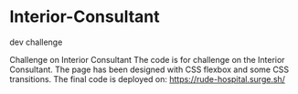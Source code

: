 # Interior-Consultant
dev challenge

Challenge on Interior Consultant
The code is for challenge on the Interior Consultant. The page has been designed with CSS flexbox and some CSS transitions. The final code is deployed on: https://rude-hospital.surge.sh/
